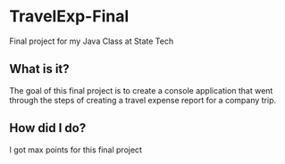 # TravelExp-Final
Final project for my Java Class at State Tech

## What is it?
The goal of this final project is to create a console application that went through the steps of creating a travel expense report for a company trip.

## How did I do?
I got max points for this final project